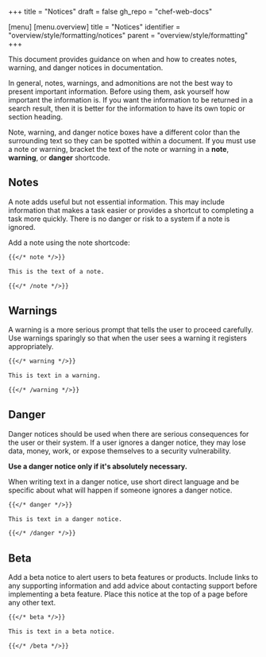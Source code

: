 +++
title = "Notices"
draft = false
gh_repo = "chef-web-docs"

[menu]
  [menu.overview]
    title = "Notices"
    identifier = "overview/style/formatting/notices"
    parent = "overview/style/formatting"
+++

This document provides guidance on when and how to creates notes, warning, and danger notices in documentation.

In general, notes, warnings, and admonitions are not the best way to present important information.
Before using them, ask yourself how important the information is.
If you want the information to be returned in a search result, then it is better for the information to have its own topic or section heading.

Note, warning, and danger notice boxes have a different color than the surrounding text so they can be spotted within a document.
If you must use a note or warning, bracket the text of the note or warning in a **note**, **warning**, or **danger** shortcode.

## Notes

A note adds useful but not essential information.
This may include information that makes a task easier or provides a shortcut to completing a task more quickly.
There is no danger or risk to a system if a note is ignored.

Add a note using the note shortcode:

```md
{{</* note */>}}

This is the text of a note.

{{</* /note */>}}
```

## Warnings

A warning is a more serious prompt that tells the user to proceed carefully.
Use warnings sparingly so that when the user sees a warning it registers appropriately.

```md
{{</* warning */>}}

This is text in a warning.

{{</* /warning */>}}
```

## Danger

Danger notices should be used when there are serious consequences for the user or their system.
If a user ignores a danger notice, they may lose data, money, work, or expose themselves to a security vulnerability.

**Use a danger notice only if it's absolutely necessary.**

When writing text in a danger notice, use short direct language and be specific about what will happen if someone ignores a danger notice.

```md
{{</* danger */>}}

This is text in a danger notice.

{{</* /danger */>}}
```

## Beta

Add a beta notice to alert users to beta features or products. Include links to any supporting information and add advice about contacting support before implementing a beta feature. Place this notice at the top of a page before any other text.

```md
{{</* beta */>}}

This is text in a beta notice.

{{</* /beta */>}}
```
